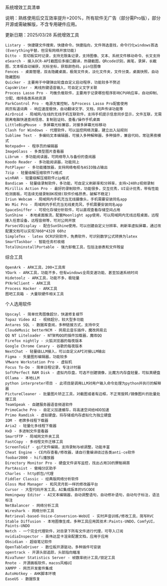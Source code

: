 系统增效工具清单

说明：熟练使用后交互效率提升>200%，所有软件无广告（部分需Pro版），部分开源或需破解版，不含专用硬件应用。

更新日期：2025/03/28
系统增效工具

    Listary - 快捷键文件搜索，快捷命令，快捷指向，文件筛选查找，命令行化windows首选 (Everything平替，但没有网络开放功能)
    Ditto - 剪切板实时记录，支持无限条记录，支持图像、文本、系统文件移动命令、长文支持
    eSearch - 接入OCR-API截图后多接口翻译，热键截图，QRcode识别，画笔，录屏，长截图，文本框自动捕获，光标坐标，获取颜色码，pin住图像
    Fences - 桌面管理，双击隐藏桌面，极简文件夹，淡化文件夹，文件分类，桌面快照，自动隐藏图标
    Quicker - 主要用于中键弹出轮盘自定义启动程序，功能较多不赘述
    CapsWriter - 离线热键语音输入，可自定义文字关联
    Process Lasso Pro - 均衡负载软件，主要用于记录哪些程序影响CPU响应率，自动抑制、分配、维持各类系统资源
    ParkControl Pro - 电源方案控制，与Process Lasso Pro配套使用
    网页有道词典 - 响应速度极快，自动翻译文字、文档，同声传译功能等
    AirDroid - 局域网/在线的无线手机互联软件，支持手机提示信息同步显示，文件互联，无需脱离电脑快速查阅信息、复制验证码、查看/操作手机桌面
    LittleBigMouse - 多屏幕光标兼容，对接多屏幕光标移动
    Clash for Windows - 代理软件，可以监控网络流量，建立出入站规则
    Sublime Text - 多编码文本编辑器，可接入多种解释器，多种插件，兼容代码，常驻黑夜模式
    Notepad++ - 程序员的编辑器
    ImageGlass - 多类型图片查看器
    Librum - 多功能阅读器，可网络导入与备份的查阅器
    Koodo Reader - 多功能阅读器，功能同上
    PotPlayer - 多功能播放器，支持网络电视与ASIO独占输出
    7zip - 轻量级解压缩软件7z格式
    winRAR - 轻量级解压缩软件zip格式
    Bandicam - 轻量级录制软件，多功能，可自定义刷新率和分辨率，支持>240hz视频录制
    Mirillis Action Pro - 最好的录制软件，功能很多，交互优秀，UI设计优秀，带有性能检测面板，可连续无缝录制8K视频(软件价格昂贵，破解不稳定)
    Iriun Webcam - 局域网内手机充当无线摄像头，手机需要安装同名app
    Wo Mic Pro - 局域网内手机充当无线麦克风，手机需要安装同名app
    SpaceSniffer - 可视化存储分析软件，可以直观查看存储空间占用
    SunShine - 本地桌面推流，配套Moonlight app使用，可以局域网内无线远程桌面，远程接入任意设备，远程音频等，可对公网开放
    ParsecVDisplay - 配合SunShine使用，可以创建自定义分辨率、刷新率虚拟屏幕，通过改配置文档可以实现7860*4320 60hz
    SimpleTex - latex OCR识别软件，免费软件，可识别数学公式转换为latex
    SmartTaskbar - 智能任务栏收缩
    TotalUninstallPortable - 强力卸载工具，包括注册表和文件残留

综合工具

    OpenArk - ARK工具，200+工具库
    YDark - ARK工具，功能不多，但有windows全局变速功能、甚至加速系统时间
    Hidetoolz - ARK工具，功能不多，极轻量
    PYArkClient - ARK工具
    Process Hacker - ARK工具
    图吧工具箱 - 大量软硬件相关工具

个人选用软件

    Upscayl - 简单优秀图像超分，快速修复细节
    Topaz Video AI - 视频超分，较大型多功能
    Antares SQL - 数据库查阅，多种链接方式，支持中文
    CloudeMusic betterNCM - 网易云音乐插件，魔改网易云
    QQ NT Liteloader - NT架构QQ的插件加载器，魔改QQ
    Firefox nightly - 火狐浏览器的每夜版本
    Google Chrome Canary - 谷歌的每夜版本
    NextChat - 轻量级LLM接入，可以自定义API对接LLM输出
    Figma - 矢量图形编辑器，功能较多
    VMware Workstation Pro - 虚拟机
    Focus To-Do - 简单日程记录，专注计时器
    SoftPerfect RAM Disk - 虚拟内存盘，可选不创建镜像，比魔方内存盘轻量，可拟真硬盘
    Ollama - 本地LLM
    python interpreter项目 - 此项目是调用LLM对用户输入命令处理为python并执行的解释器
    PictureCleaner - 批量图片矫正工具，对截图或者有边框，不正常旋转/镜像图片的批量处理工具
    TeamSpeak - 自建服务器语音频道软件
    PrimoCache Pro - 自定义加速缓存，将高速空间给HDD加速
    Primo Ramdisk - 虚拟硬盘，将存储或内存虚拟化为独立硬盘
    IDM - 老牌多线程下载器
    Aria2 - 轻量化多线程下载器
    HxD - 多进制文件查看器
    SmartFTP - 局域网文件夹工具
    FastCopy - 多线程文件迁移工具
    ScreenToGif - gif文件编辑，支持录制与帧调整，功能丰富
    Cheat Engine - CE内存查看/修改器，请自行重编译绕过各类anti-ce软件
    foobar2000 - hifi播放器
    Directory Monitor Pro - 硬盘文件读写监控，找出占用IO的罪魁祸首
    PartAssist - 傲梅分区助手
    Charles - http抓包/代理
    Fiddler Classic - 经典版网络分析软件
    Gloss Mod Manager - 和风灵月影一样的修改器平台
    Cursor - 大型代码开发工具，AI集成版本的VSCODE
    Hemingway Editor - AI文本编辑器，自动调整语句，自动修补语句，自动句子标注，语法标注
    NetBalancer - 网络分析工具
    Wireshark - 网络分析工具
    Retrieval-based-Voice-Conversion-WebUI - 实时声音训练/修改工具，简写RVC
    Stable Diffusion - 本地图像生成，多种工具应用其技术:Paints-UNDO，ComfyUI，Paints-UNDO
    Netch - 一个完全代理软件，对目录下所有文件进行代理，可导入订阅
    nvidiaInspector - 英伟达显卡渲染配置文档，应用于应用
    Obsidian - 超级笔记软件
    OpenTableDriver - 数位板开源驱动，多种插件可安装
    opentrack - 开源头部追踪，头部指向瞄准
    RivaTuner Statistics Server - 帧数率统计工具/锁定工具
    Rnote - 开源画板软件，macos风格UI
    XAMPP - 网页开发套件集成
    AutoHotkey - AHK脚本环境
    EaseUS - 数据恢复
